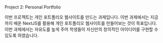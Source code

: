 Project 2: Personal Portfolio

이번 프로젝트는 개인 포트폴리오 웹사이트를 만드는 과제입니다. 이번 과제에서는 지금까지 배운 NextJS를 활용해 개인 포트폴리오 웹사이트를 만들어보는 것이 목표입니다. 이번 과제에서는 자유도를 높게 주어 학생들이 자신만의 창의적인 아이디어를 구현할 수 있도록 하였습니다.